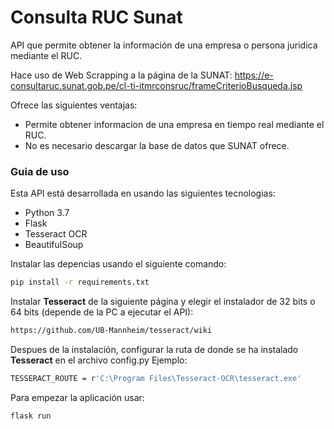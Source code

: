 # Consulta RUC Sunat

API que permite obtener la información de una empresa o persona juridica mediante el RUC.

Hace uso de Web Scrapping a la página de la SUNAT: 
https://e-consultaruc.sunat.gob.pe/cl-ti-itmrconsruc/frameCriterioBusqueda.jsp

Ofrece las siguientes ventajas:
  - Permite obtener informacion de una empresa en tiempo real mediante el RUC.
  - No es necesario descargar la base de datos que SUNAT ofrece.

### Guia de uso
Esta API está desarrollada en usando las siguientes tecnologias:
  - Python 3.7 
  - Flask
  - Tesseract OCR
  - BeautifulSoup

Instalar las depencias usando el siguiente comando:
```sh
pip install -r requirements.txt
```
Instalar **Tesseract** de la siguiente página y elegir el instalador de 32 bits o 64 bits (depende de la PC a ejecutar el API):
```sh
https://github.com/UB-Mannheim/tesseract/wiki
```
Despues de la instalación, configurar la ruta de donde se ha instalado **Tesseract** en el archivo config.py
Ejemplo:
```sh
TESSERACT_ROUTE = r'C:\Program Files\Tesseract-OCR\tesseract.exe'
```

Para empezar la aplicación usar:
```sh
flask run
```

